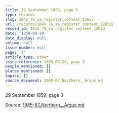 ```yaml
---
title: 29 September 1859, page 3
type: records
slug: 1845_76_sa_register_content_12653
url: /records/1845_76_sa_register_content_12653/
record_id: 1845_76_sa_register_content_12653
date: '1859-09-29'
date_display: null
volume: null
issue_number: null
page: '3'
article_type: other
issue_reference: 1859-09-29, page 3
people_mentioned: []
places_mentioned: []
topics: []
source_document: 1985-87_Northern__Argus.md
---
```


29 September 1859, page 3

Source: [1985-87_Northern__Argus.md](/downloads/markdown/1985-87_Northern__Argus.md)
